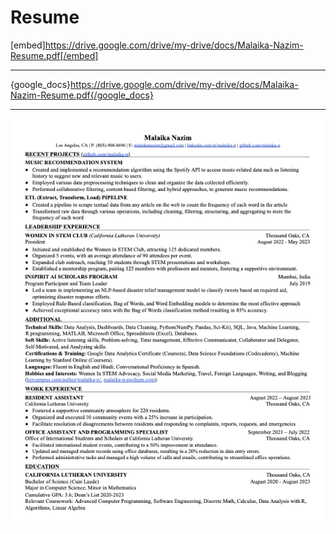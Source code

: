 # Resume

[embed]https://drive.google.com/drive/my-drive/docs/Malaika-Nazim-Resume.pdf[/embed]

----

{google_docs}https://drive.google.com/drive/my-drive/docs/Malaika-Nazim-Resume.pdf{/google_docs}

------

<a href="https://docs.google.com/document/d/e/2PACX-1vSOEZFmW31BX2UkXTx_w3jkeLjEMH7AzoYt9Tzt1PGg3wky5Kv6XQwxy16SjJo7ETDWpmrwbA8UIDgv/pub"> <img src= "Files/Malaika-Nazim-Resume.png"></a> 
